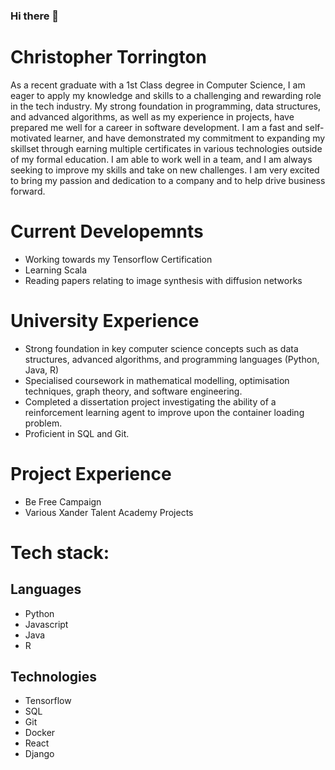 ### Hi there 👋

<!--
**ctorrington/ctorrington** is a ✨ _special_ ✨ repository because its `README.md` (this file) appears on your GitHub profile.

Here are some ideas to get you started:

- 🔭 I’m currently working on ...
- 🌱 I’m currently learning ...
- 👯 I’m looking to collaborate on ...
- 🤔 I’m looking for help with ...
- 💬 Ask me about ...
- 📫 How to reach me: ...
- 😄 Pronouns: ...
- ⚡ Fun fact: ...
-->

# Christopher Torrington
As a recent graduate with a 1st Class degree in Computer Science, I am eager to apply my knowledge and skills to a challenging and rewarding role in the tech industry. My strong foundation in programming, data structures, and advanced algorithms, as well as my experience in projects, have prepared me well for a career in software development. I am a fast and self-motivated learner, and have demonstrated my commitment to expanding my skillset through earning multiple certificates in various technologies outside of my formal education. I am able to work well in a team, and I am always seeking to improve my skills and take on new challenges. I am very excited to bring my passion and dedication to a company and to help drive business forward.

# Current Developemnts
 - Working towards my Tensorflow Certification
 - Learning Scala
 - Reading papers relating to image synthesis with diffusion networks

# University Experience
- Strong foundation in key computer science concepts such as data structures, advanced algorithms, and programming languages (Python, Java, R)
- Specialised coursework in mathematical modelling, optimisation techniques, graph theory, and software engineering.
- Completed a dissertation project investigating the ability of a reinforcement learning agent to improve upon the container loading problem.
- Proficient in SQL and Git.

# Project Experience
- Be Free Campaign
- Various Xander Talent Academy Projects

# Tech stack:
## Languages
 - Python
 - Javascript
 - Java
 - R

## Technologies
 - Tensorflow
 - SQL
 - Git
 - Docker
 - React
 - Django
